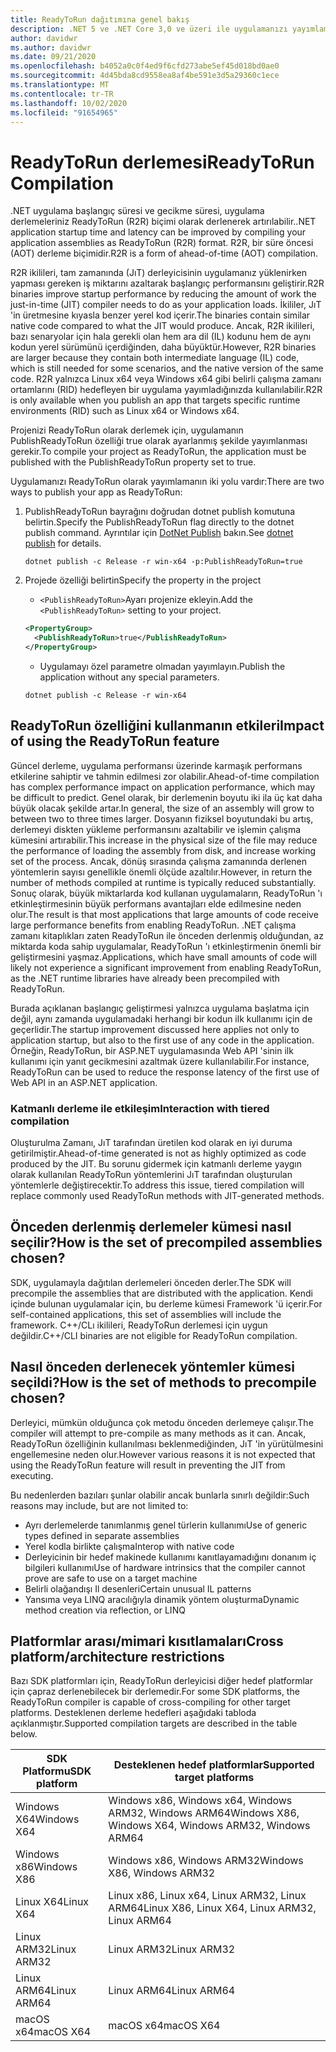 ```yaml
---
title: ReadyToRun dağıtımına genel bakış
description: .NET 5 ve .NET Core 3,0 ve üzeri ile uygulamanızı yayımlamalarından bir parçası olarak, ReadyToRun dağıtımlarının ne olduğunu ve bu uygulamayı kullanmayı düşünmek zorunda olduğunu öğrenin.
author: davidwr
ms.author: davidwr
ms.date: 09/21/2020
ms.openlocfilehash: b4052a0c0f4ed9f6cfd273abe5ef45d018bd0ae0
ms.sourcegitcommit: 4d45bda8cd9558ea8af4be591e3d5a29360c1ece
ms.translationtype: MT
ms.contentlocale: tr-TR
ms.lasthandoff: 10/02/2020
ms.locfileid: "91654965"
---
```

# <a name="readytorun-compilation"></a><span data-ttu-id="d18f4-103">ReadyToRun derlemesi</span><span class="sxs-lookup"><span data-stu-id="d18f4-103">ReadyToRun Compilation</span></span>

<span data-ttu-id="d18f4-104">.NET uygulama başlangıç süresi ve gecikme süresi, uygulama derlemeleriniz ReadyToRun (R2R) biçimi olarak derlenerek artırılabilir.</span><span class="sxs-lookup"><span data-stu-id="d18f4-104">.NET application startup time and latency can be improved by compiling your application assemblies as ReadyToRun (R2R) format.</span></span> <span data-ttu-id="d18f4-105">R2R, bir süre öncesi (AOT) derleme biçimidir.</span><span class="sxs-lookup"><span data-stu-id="d18f4-105">R2R is a form of ahead-of-time (AOT) compilation.</span></span>

<span data-ttu-id="d18f4-106">R2R ikilileri, tam zamanında (JıT) derleyicisinin uygulamanız yüklenirken yapması gereken iş miktarını azaltarak başlangıç performansını geliştirir.</span><span class="sxs-lookup"><span data-stu-id="d18f4-106">R2R binaries improve startup performance by reducing the amount of work the just-in-time (JIT) compiler needs to do as your application loads.</span></span> <span data-ttu-id="d18f4-107">İkililer, JıT 'in üretmesine kıyasla benzer yerel kod içerir.</span><span class="sxs-lookup"><span data-stu-id="d18f4-107">The binaries contain similar native code compared to what the JIT would produce.</span></span> <span data-ttu-id="d18f4-108">Ancak, R2R ikilileri, bazı senaryolar için hala gerekli olan hem ara dil (IL) kodunu hem de aynı kodun yerel sürümünü içerdiğinden, daha büyüktür.</span><span class="sxs-lookup"><span data-stu-id="d18f4-108">However, R2R binaries are larger because they contain both intermediate language (IL) code, which is still needed for some scenarios, and the native version of the same code.</span></span> <span data-ttu-id="d18f4-109">R2R yalnızca Linux x64 veya Windows x64 gibi belirli çalışma zamanı ortamlarını (RID) hedefleyen bir uygulama yayımladığınızda kullanılabilir.</span><span class="sxs-lookup"><span data-stu-id="d18f4-109">R2R is only available when you publish an app that targets specific runtime environments (RID) such as Linux x64 or Windows x64.</span></span>

<span data-ttu-id="d18f4-110">Projenizi ReadyToRun olarak derlemek için, uygulamanın PublishReadyToRun özelliği true olarak ayarlanmış şekilde yayımlanması gerekir.</span><span class="sxs-lookup"><span data-stu-id="d18f4-110">To compile your project as ReadyToRun, the application must be published with the PublishReadyToRun property set to true.</span></span>

<span data-ttu-id="d18f4-111">Uygulamanızı ReadyToRun olarak yayımlamanın iki yolu vardır:</span><span class="sxs-lookup"><span data-stu-id="d18f4-111">There are two ways to publish your app as ReadyToRun:</span></span>

01. <span data-ttu-id="d18f4-112">PublishReadyToRun bayrağını doğrudan dotnet publish komutuna belirtin.</span><span class="sxs-lookup"><span data-stu-id="d18f4-112">Specify the PublishReadyToRun flag directly to the dotnet publish command.</span></span> <span data-ttu-id="d18f4-113">Ayrıntılar için [DotNet Publish](../tools/dotnet-publish.md) bakın.</span><span class="sxs-lookup"><span data-stu-id="d18f4-113">See [dotnet publish](../tools/dotnet-publish.md) for details.</span></span>

    ```dotnetcli
    dotnet publish -c Release -r win-x64 -p:PublishReadyToRun=true
    ```

02. <span data-ttu-id="d18f4-114">Projede özelliği belirtin</span><span class="sxs-lookup"><span data-stu-id="d18f4-114">Specify the property in the project</span></span>

    - <span data-ttu-id="d18f4-115">`<PublishReadyToRun>`Ayarı projenize ekleyin.</span><span class="sxs-lookup"><span data-stu-id="d18f4-115">Add the `<PublishReadyToRun>` setting to your project.</span></span>

    ```xml
    <PropertyGroup>
      <PublishReadyToRun>true</PublishReadyToRun>
    </PropertyGroup>
    ```

    - <span data-ttu-id="d18f4-116">Uygulamayı özel parametre olmadan yayımlayın.</span><span class="sxs-lookup"><span data-stu-id="d18f4-116">Publish the application without any special parameters.</span></span>

    ```dotnetcli
    dotnet publish -c Release -r win-x64
    ```

## <a name="impact-of-using-the-readytorun-feature"></a><span data-ttu-id="d18f4-117">ReadyToRun özelliğini kullanmanın etkileri</span><span class="sxs-lookup"><span data-stu-id="d18f4-117">Impact of using the ReadyToRun feature</span></span>

<span data-ttu-id="d18f4-118">Güncel derleme, uygulama performansı üzerinde karmaşık performans etkilerine sahiptir ve tahmin edilmesi zor olabilir.</span><span class="sxs-lookup"><span data-stu-id="d18f4-118">Ahead-of-time compilation has complex performance impact on application performance, which may be difficult to predict.</span></span> <span data-ttu-id="d18f4-119">Genel olarak, bir derlemenin boyutu iki ila üç kat daha büyük olacak şekilde artar.</span><span class="sxs-lookup"><span data-stu-id="d18f4-119">In general, the size of an assembly will grow to between two to three times larger.</span></span> <span data-ttu-id="d18f4-120">Dosyanın fiziksel boyutundaki bu artış, derlemeyi diskten yükleme performansını azaltabilir ve işlemin çalışma kümesini artırabilir.</span><span class="sxs-lookup"><span data-stu-id="d18f4-120">This increase in the physical size of the file may reduce the performance of loading the assembly from disk, and increase working set of the process.</span></span> <span data-ttu-id="d18f4-121">Ancak, dönüş sırasında çalışma zamanında derlenen yöntemlerin sayısı genellikle önemli ölçüde azaltılır.</span><span class="sxs-lookup"><span data-stu-id="d18f4-121">However, in return the number of methods compiled at runtime is typically reduced substantially.</span></span> <span data-ttu-id="d18f4-122">Sonuç olarak, büyük miktarlarda kod kullanan uygulamaların, ReadyToRun 'ı etkinleştirmesinin büyük performans avantajları elde edilmesine neden olur.</span><span class="sxs-lookup"><span data-stu-id="d18f4-122">The result is that most applications that large amounts of code receive large performance benefits from enabling ReadyToRun.</span></span> <span data-ttu-id="d18f4-123">.NET çalışma zamanı kitaplıkları zaten ReadyToRun ile önceden derlenmiş olduğundan, az miktarda koda sahip uygulamalar, ReadyToRun 'ı etkinleştirmenin önemli bir geliştirmesini yaşmaz.</span><span class="sxs-lookup"><span data-stu-id="d18f4-123">Applications, which have small amounts of code will likely not experience a significant improvement from enabling ReadyToRun, as the .NET runtime libraries have already been precompiled with ReadyToRun.</span></span>

<span data-ttu-id="d18f4-124">Burada açıklanan başlangıç geliştirmesi yalnızca uygulama başlatma için değil, aynı zamanda uygulamadaki herhangi bir kodun ilk kullanımı için de geçerlidir.</span><span class="sxs-lookup"><span data-stu-id="d18f4-124">The startup improvement discussed here applies not only to application startup, but also to the first use of any code in the application.</span></span> <span data-ttu-id="d18f4-125">Örneğin, ReadyToRun, bir ASP.NET uygulamasında Web API 'sinin ilk kullanımı için yanıt gecikmesini azaltmak üzere kullanılabilir.</span><span class="sxs-lookup"><span data-stu-id="d18f4-125">For instance, ReadyToRun can be used to reduce the response latency of the first use  of Web API in an ASP.NET application.</span></span>

### <a name="interaction-with-tiered-compilation"></a><span data-ttu-id="d18f4-126">Katmanlı derleme ile etkileşim</span><span class="sxs-lookup"><span data-stu-id="d18f4-126">Interaction with tiered compilation</span></span>

<span data-ttu-id="d18f4-127">Oluşturulma Zamanı, JıT tarafından üretilen kod olarak en iyi duruma getirilmiştir.</span><span class="sxs-lookup"><span data-stu-id="d18f4-127">Ahead-of-time generated is not as highly optimized as code produced by the JIT.</span></span> <span data-ttu-id="d18f4-128">Bu sorunu gidermek için katmanlı derleme yaygın olarak kullanılan ReadyToRun yöntemlerini JıT tarafından oluşturulan yöntemlerle değiştirecektir.</span><span class="sxs-lookup"><span data-stu-id="d18f4-128">To address this issue, tiered compilation will replace commonly used ReadyToRun methods with JIT-generated methods.</span></span>

## <a name="how-is-the-set-of-precompiled-assemblies-chosen"></a><span data-ttu-id="d18f4-129">Önceden derlenmiş derlemeler kümesi nasıl seçilir?</span><span class="sxs-lookup"><span data-stu-id="d18f4-129">How is the set of precompiled assemblies chosen?</span></span>

<span data-ttu-id="d18f4-130">SDK, uygulamayla dağıtılan derlemeleri önceden derler.</span><span class="sxs-lookup"><span data-stu-id="d18f4-130">The SDK will precompile the assemblies that are distributed with the application.</span></span> <span data-ttu-id="d18f4-131">Kendi içinde bulunan uygulamalar için, bu derleme kümesi Framework 'ü içerir.</span><span class="sxs-lookup"><span data-stu-id="d18f4-131">For self-contained applications, this set of assemblies will include the framework.</span></span> <span data-ttu-id="d18f4-132">C++/CLı ikilileri, ReadyToRun derlemesi için uygun değildir.</span><span class="sxs-lookup"><span data-stu-id="d18f4-132">C++/CLI binaries are not eligible for ReadyToRun compilation.</span></span>

## <a name="how-is-the-set-of-methods-to-precompile-chosen"></a><span data-ttu-id="d18f4-133">Nasıl önceden derlenecek yöntemler kümesi seçildi?</span><span class="sxs-lookup"><span data-stu-id="d18f4-133">How is the set of methods to precompile chosen?</span></span>

<span data-ttu-id="d18f4-134">Derleyici, mümkün olduğunca çok metodu önceden derlemeye çalışır.</span><span class="sxs-lookup"><span data-stu-id="d18f4-134">The compiler will attempt to pre-compile as many methods as it can.</span></span> <span data-ttu-id="d18f4-135">Ancak, ReadyToRun özelliğinin kullanılması beklenmediğinden, JıT 'in yürütülmesini engellemesine neden olur.</span><span class="sxs-lookup"><span data-stu-id="d18f4-135">However various reasons it is not expected that using the ReadyToRun feature will result in preventing the JIT from executing.</span></span>

<span data-ttu-id="d18f4-136">Bu nedenlerden bazıları şunlar olabilir ancak bunlarla sınırlı değildir:</span><span class="sxs-lookup"><span data-stu-id="d18f4-136">Such reasons may include, but are not limited to:</span></span>

- <span data-ttu-id="d18f4-137">Ayrı derlemelerde tanımlanmış genel türlerin kullanımı</span><span class="sxs-lookup"><span data-stu-id="d18f4-137">Use of generic types defined in separate assemblies</span></span>
- <span data-ttu-id="d18f4-138">Yerel kodla birlikte çalışma</span><span class="sxs-lookup"><span data-stu-id="d18f4-138">Interop with native code</span></span>
- <span data-ttu-id="d18f4-139">Derleyicinin bir hedef makinede kullanımı kanıtlayamadığını donanım iç bilgileri kullanımı</span><span class="sxs-lookup"><span data-stu-id="d18f4-139">Use of hardware intrinsics that the compiler cannot prove are safe to use on a target machine</span></span>
- <span data-ttu-id="d18f4-140">Belirli olağandışı Il desenleri</span><span class="sxs-lookup"><span data-stu-id="d18f4-140">Certain unusual IL patterns</span></span>
- <span data-ttu-id="d18f4-141">Yansıma veya LINQ aracılığıyla dinamik yöntem oluşturma</span><span class="sxs-lookup"><span data-stu-id="d18f4-141">Dynamic method creation via reflection, or LINQ</span></span>

## <a name="cross-platformarchitecture-restrictions"></a><span data-ttu-id="d18f4-142">Platformlar arası/mimari kısıtlamaları</span><span class="sxs-lookup"><span data-stu-id="d18f4-142">Cross platform/architecture restrictions</span></span>

<span data-ttu-id="d18f4-143">Bazı SDK platformları için, ReadyToRun derleyicisi diğer hedef platformlar için çapraz derlenebilecek bir derlemedir.</span><span class="sxs-lookup"><span data-stu-id="d18f4-143">For some SDK platforms, the ReadyToRun compiler is capable of cross-compiling for other target platforms.</span></span> <span data-ttu-id="d18f4-144">Desteklenen derleme hedefleri aşağıdaki tabloda açıklanmıştır.</span><span class="sxs-lookup"><span data-stu-id="d18f4-144">Supported compilation targets are described in the table below.</span></span>

| <span data-ttu-id="d18f4-145">SDK Platformu</span><span class="sxs-lookup"><span data-stu-id="d18f4-145">SDK platform</span></span> | <span data-ttu-id="d18f4-146">Desteklenen hedef platformlar</span><span class="sxs-lookup"><span data-stu-id="d18f4-146">Supported target platforms</span></span> |
| ------------ | --------------------------- |
| <span data-ttu-id="d18f4-147">Windows X64</span><span class="sxs-lookup"><span data-stu-id="d18f4-147">Windows X64</span></span>  | <span data-ttu-id="d18f4-148">Windows x86, Windows x64, Windows ARM32, Windows ARM64</span><span class="sxs-lookup"><span data-stu-id="d18f4-148">Windows X86, Windows X64, Windows ARM32, Windows ARM64</span></span> |
| <span data-ttu-id="d18f4-149">Windows x86</span><span class="sxs-lookup"><span data-stu-id="d18f4-149">Windows X86</span></span>  | <span data-ttu-id="d18f4-150">Windows x86, Windows ARM32</span><span class="sxs-lookup"><span data-stu-id="d18f4-150">Windows X86, Windows ARM32</span></span> |
| <span data-ttu-id="d18f4-151">Linux X64</span><span class="sxs-lookup"><span data-stu-id="d18f4-151">Linux X64</span></span>    | <span data-ttu-id="d18f4-152">Linux x86, Linux x64, Linux ARM32, Linux ARM64</span><span class="sxs-lookup"><span data-stu-id="d18f4-152">Linux X86, Linux X64, Linux ARM32, Linux ARM64</span></span> |
| <span data-ttu-id="d18f4-153">Linux ARM32</span><span class="sxs-lookup"><span data-stu-id="d18f4-153">Linux ARM32</span></span>  | <span data-ttu-id="d18f4-154">Linux ARM32</span><span class="sxs-lookup"><span data-stu-id="d18f4-154">Linux ARM32</span></span> |
| <span data-ttu-id="d18f4-155">Linux ARM64</span><span class="sxs-lookup"><span data-stu-id="d18f4-155">Linux ARM64</span></span>  | <span data-ttu-id="d18f4-156">Linux ARM64</span><span class="sxs-lookup"><span data-stu-id="d18f4-156">Linux ARM64</span></span> |
| <span data-ttu-id="d18f4-157">macOS x64</span><span class="sxs-lookup"><span data-stu-id="d18f4-157">macOS X64</span></span>    | <span data-ttu-id="d18f4-158">macOS x64</span><span class="sxs-lookup"><span data-stu-id="d18f4-158">macOS X64</span></span> |
